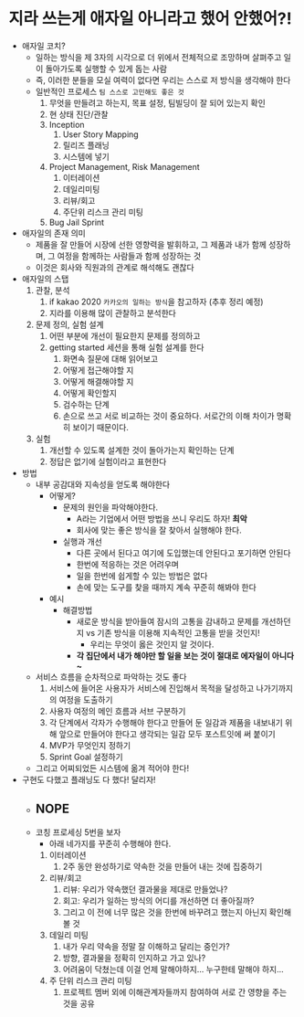 # 지라 쓰는게 애자일 아니라고 했어 안했어?!

- 애자일 코치?
  - 일하는 방식을 제 3자의 시각으로 더 위에서 전체적으로 조망하며 살펴주고 일이 돌아가도록 실행할 수 있게 돕는 사람
  - 즉, 이러한 분들을 모실 여력이 없다면 우리는 스스로 저 방식을 생각해야 한다
  - 일반적인 프로세스 `팀 스스로 고민해도 좋은 것`
    1. 무엇을 만들려고 하는지, 목표 설정, 팀빌딩이 잘 되어 있는지 확인
    2. 현 상태 진단/관찰
    3. Inception
       1. User Story Mapping
       2. 릴리즈 플래닝
       3. 시스템에 넣기
    4. Project Management, Risk Management
       1. 이터레이션
       2. 데일리미팅
       3. 리뷰/회고
       4. 주단위 리스크 관리 미팅
    5. Bug Jail Sprint
- 애자일의 존재 의미
  - 제품을 잘 만들어 시장에 선한 영향력을 발휘하고, 그 제품과 내가 함께 성장하며, 그 여정을 함께하는 사람들과 함께 성장하는 것
  - 이것은 회사와 직원과의 관계로 해석해도 괜찮다
- 애자일의 스탭
  1. 관찰, 분석
     1. if kakao 2020 `카카오의 일하는 방식`을 참고하자 (추후 정리 예정)
     2. 지라를 이용해 많이 관찰하고 분석한다
  2. 문제 정의, 실험 설계
     1. 어떤 부분에 개선이 필요한지 문제를 정의하고
     2. getting started 세션을 통해 실험 설계를 한다
        1. 화면속 질문에 대해 읽어보고
        2. 어떻게 접근해야할 지
        3. 어떻게 해결해야할 지
        4. 어떻게 확인할지
        5. 검수하는 단계
        6. 손으로 쓰고 서로 비교하는 것이 중요하다. 서로간의 이해 차이가 명확히 보이기 때문이다.
  3. 실험
     1. 개선할 수 있도록 설계한 것이 돌아가는지 확인하는 단계
     2. 정답은 없기에 실험이라고 표현한다
- 방법
  - 내부 공감대와 지속성을 얻도록 해야한다
    - 어떻게?
      - 문제의 원인을 파악해야한다.
        - A라는 기업에서 어떤 방법을 쓰니 우리도 하자! **최악**
        - 회사에 맞는 좋은 방식을 잘 찾아서 실행해야 한다.
      - 실행과 개선
        - 다른 곳에서 된다고 여기에 도입했는데 안된다고 포기하면 안된다
        - 한번에 적응하는 것은 어려우며
        - 일을 한번에 쉽게할 수 있는 방법은 없다
        - 손에 맞는 도구를 찾을 때까지 계속 꾸준히 해봐야 한다
    - 예시
      - 해결방법
        - 새로운 방식을 받아들여 잠시의 고통을 감내하고 문제를 개선하던지 vs 기존 방식을 이용해 지속적인 고통을 받을 것인지!
          - 우리는 무엇이 옳은 것인지 알 것이다.
        - **각 집단에서 내가 해야만 할 일을 보는 것이 절대로 에자일이 아니다~**
  - 서비스 흐름을 순차적으로 파악하는 것도 좋다
    1. 서비스에 들어온 사용자가 서비스에 진입해서 목적을 달성하고 나가기까지의 여정을 도출하기
    2. 사용자 여정의 메인 흐름과 서브 구분하기
    3. 각 단계에서 각자가 수행해야 한다고 만들어 둔 일감과 제품을 내보내기 위해 앞으로 만들어야 한다고 생각되는 일감 모두 포스트잇에 써 붙이기
    4. MVP가 무엇인지 정하기
    5. Sprint Goal 설정하기
  - 그리고 어찌되었든 시스템에 옮겨 적어야 한다!
- 구현도 다했고 플래닝도 다 했다! 달리자!
  - ## NOPE
  - 코칭 프로세싱 5번을 보자
    - 아래 네가지를 꾸준히 수행해야 한다.
    1. 이터레이션
       1. 2주 동안 완성하기로 약속한 것을 만들어 내는 것에 집중하기
    2. 리뷰/회고
       1. 리뷰: 우리가 약속했던 결과물을 제대로 만들었나?
       2. 회고: 우리가 일하는 방식의 어디를 개선하면 더 좋아질까?
       3. 그리고 이 전에 너무 많은 것을 한번에 바꾸려고 했는지 아닌지 확인해볼 것
    3. 데일리 미팅
       1. 내가 우리 약속을 정말 잘 이해하고 달리는 중인가?
       2. 방향, 결과물을 정확히 인지하고 가고 있나?
       3. 어려움이 닥쳤는데 이걸 언제 말해야하지... 누구한테 말해야 하지...
    4. 주 단위 리스크 관리 미팅
       1. 프로젝트 멤버 외에 이해관계자들까지 참여하여 서로 간 영향을 주는 것을 공유
